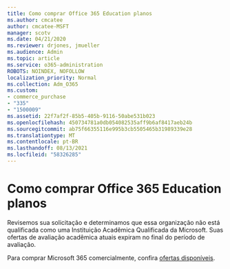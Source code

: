 ```yaml
---
title: Como comprar Office 365 Education planos
ms.author: cmcatee
author: cmcatee-MSFT
manager: scotv
ms.date: 04/21/2020
ms.reviewer: drjones, jmueller
ms.audience: Admin
ms.topic: article
ms.service: o365-administration
ROBOTS: NOINDEX, NOFOLLOW
localization_priority: Normal
ms.collection: Adm_O365
ms.custom:
- commerce_purchase
- "335"
- "1500009"
ms.assetid: 22f7af2f-85b5-405b-9116-50abe531b023
ms.openlocfilehash: 450734781a0db054082535aff9b6af8417aeb24b
ms.sourcegitcommit: ab75f66355116e995b3cb5505465b31989339e28
ms.translationtype: MT
ms.contentlocale: pt-BR
ms.lasthandoff: 08/13/2021
ms.locfileid: "58326285"
---
```

# <a name="how-to-purchase-office-365-education-plans"></a>Como comprar Office 365 Education planos

Revisemos sua solicitação e determinamos que essa organização não está qualificada como uma Instituição Acadêmica Qualificada da Microsoft. Suas ofertas de avaliação acadêmica atuais expiram no final do período de avaliação.
  
Para comprar Microsoft 365 comercialmente, confira [ofertas disponíveis](https://go.microsoft.com/fwlink/p/?linkid=868433).  